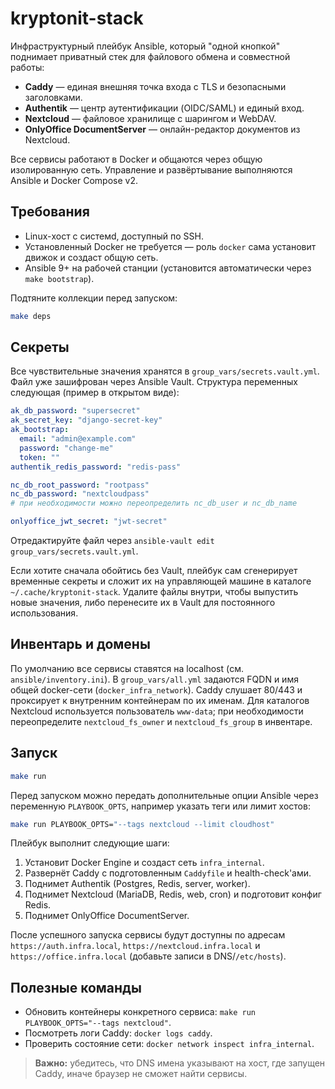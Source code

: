 # kryptonit-stack

Инфраструктурный плейбук Ansible, который "одной кнопкой" поднимает приватный стек для файлового обмена и совместной работы:

- **Caddy** — единая внешняя точка входа с TLS и безопасными заголовками.
- **Authentik** — центр аутентификации (OIDC/SAML) и единый вход.
- **Nextcloud** — файловое хранилище с шарингом и WebDAV.
- **OnlyOffice DocumentServer** — онлайн-редактор документов из Nextcloud.

Все сервисы работают в Docker и общаются через общую изолированную сеть. Управление и развёртывание выполняются Ansible и Docker Compose v2.

## Требования

- Linux-хост с системd, доступный по SSH.
- Установленный Docker не требуется — роль `docker` сама установит движок и создаст общую сеть.
- Ansible 9+ на рабочей станции (установится автоматически через `make bootstrap`).

Подтяните коллекции перед запуском:

```bash
make deps
```

## Секреты

Все чувствительные значения хранятся в `group_vars/secrets.vault.yml`. Файл уже зашифрован через Ansible Vault. Структура переменных следующая (пример в открытом виде):

```yaml
ak_db_password: "supersecret"
ak_secret_key: "django-secret-key"
ak_bootstrap:
  email: "admin@example.com"
  password: "change-me"
  token: ""
authentik_redis_password: "redis-pass"

nc_db_root_password: "rootpass"
nc_db_password: "nextcloudpass"
# при необходимости можно переопределить nc_db_user и nc_db_name

onlyoffice_jwt_secret: "jwt-secret"
```

Отредактируйте файл через `ansible-vault edit group_vars/secrets.vault.yml`.

Если хотите сначала обойтись без Vault, плейбук сам сгенерирует временные секреты и сложит их на управляющей машине в каталоге `~/.cache/kryptonit-stack`. Удалите файлы внутри, чтобы выпустить новые значения, либо перенесите их в Vault для постоянного использования.

## Инвентарь и домены

По умолчанию все сервисы ставятся на localhost (см. `ansible/inventory.ini`).
В `group_vars/all.yml` задаются FQDN и имя общей docker-сети (`docker_infra_network`).
Caddy слушает 80/443 и проксирует к внутренним контейнерам по их именам.
Для каталогов Nextcloud используется пользователь `www-data`; при необходимости переопределите `nextcloud_fs_owner` и `nextcloud_fs_group` в инвентаре.

## Запуск

```bash
make run
```

Перед запуском можно передать дополнительные опции Ansible через переменную `PLAYBOOK_OPTS`, например указать теги или лимит хостов:

```bash
make run PLAYBOOK_OPTS="--tags nextcloud --limit cloudhost"
```

Плейбук выполнит следующие шаги:

1. Установит Docker Engine и создаст сеть `infra_internal`.
2. Развернёт Caddy с подготовленным `Caddyfile` и health-check'ами.
3. Поднимет Authentik (Postgres, Redis, server, worker).
4. Поднимет Nextcloud (MariaDB, Redis, web, cron) и подготовит конфиг Redis.
5. Поднимет OnlyOffice DocumentServer.

После успешного запуска сервисы будут доступны по адресам `https://auth.infra.local`, `https://nextcloud.infra.local` и `https://office.infra.local` (добавьте записи в DNS/`/etc/hosts`).

## Полезные команды

- Обновить контейнеры конкретного сервиса: `make run PLAYBOOK_OPTS="--tags nextcloud"`.
- Посмотреть логи Caddy: `docker logs caddy`.
- Проверить состояние сети: `docker network inspect infra_internal`.

> **Важно:** убедитесь, что DNS имена указывают на хост, где запущен Caddy, иначе браузер не сможет найти сервисы.
